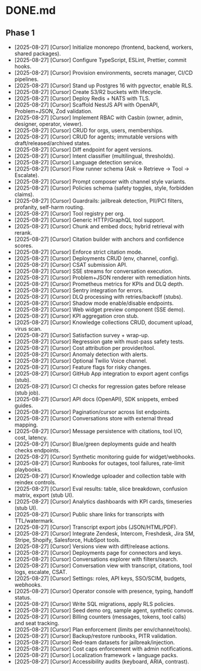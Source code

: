 # DONE.md

## Phase 1
- [2025-08-27] [Cursor] Initialize monorepo (frontend, backend, workers, shared packages).
- [2025-08-27] [Cursor] Configure TypeScript, ESLint, Prettier, commit hooks.
- [2025-08-27] [Cursor] Provision environments, secrets manager, CI/CD pipelines.
- [2025-08-27] [Cursor] Stand up Postgres 16 with pgvector, enable RLS.
- [2025-08-27] [Cursor] Create S3/R2 buckets with lifecycle.
- [2025-08-27] [Cursor] Deploy Redis + NATS with TLS.
- [2025-08-27] [Cursor] Scaffold NestJS API with OpenAPI, Problem+JSON, Zod validation.
- [2025-08-27] [Cursor] Implement RBAC with Casbin (owner, admin, designer, operator, viewer).
- [2025-08-27] [Cursor] CRUD for orgs, users, memberships.
- [2025-08-27] [Cursor] CRUD for agents; immutable versions with draft/released/archived states.
- [2025-08-27] [Cursor] Diff endpoint for agent versions.
- [2025-08-27] [Cursor] Intent classifier (multilingual, thresholds).
- [2025-08-27] [Cursor] Language detection service.
- [2025-08-27] [Cursor] Flow runner schema (Ask → Retrieve → Tool → Escalate).
- [2025-08-27] [Cursor] Prompt composer with channel style variants.
- [2025-08-27] [Cursor] Policies schema (safety toggles, style, forbidden claims).
- [2025-08-27] [Cursor] Guardrails: jailbreak detection, PII/PCI filters, profanity, self-harm routing.
- [2025-08-27] [Cursor] Tool registry per org.
- [2025-08-27] [Cursor] Generic HTTP/GraphQL tool support.
- [2025-08-27] [Cursor] Chunk and embed docs; hybrid retrieval with rerank.
- [2025-08-27] [Cursor] Citation builder with anchors and confidence scores.
- [2025-08-27] [Cursor] Enforce strict citation mode.
- [2025-08-27] [Cursor] Deployments CRUD (env, channel, config).
- [2025-08-27] [Cursor] CSAT submission API.
- [2025-08-27] [Cursor] SSE streams for conversation execution.
- [2025-08-27] [Cursor] Problem+JSON renderer with remediation hints.
- [2025-08-27] [Cursor] Prometheus metrics for KPIs and DLQ depth.
- [2025-08-27] [Cursor] Sentry integration for errors.
- [2025-08-27] [Cursor] DLQ processing with retries/backoff (stubs).
- [2025-08-27] [Cursor] Shadow mode enable/disable endpoints.
- [2025-08-27] [Cursor] Web widget preview component (SSE demo).
- [2025-08-27] [Cursor] KPI aggregation cron stub.
- [2025-08-27] [Cursor] Knowledge collections CRUD, document upload, virus scan.
- [2025-08-27] [Cursor] Satisfaction survey + wrap-up.
- [2025-08-27] [Cursor] Regression gate with must-pass safety tests.
- [2025-08-27] [Cursor] Cost attribution per provider/tool.
- [2025-08-27] [Cursor] Anomaly detection with alerts.
- [2025-08-27] [Cursor] Optional Twilio Voice channel.
- [2025-08-27] [Cursor] Feature flags for risky changes.
- [2025-08-27] [Cursor] GitHub App integration to export agent configs (stub).
- [2025-08-27] [Cursor] CI checks for regression gates before release (stub job).
- [2025-08-27] [Cursor] API docs (OpenAPI), SDK snippets, embed guides.
- [2025-08-27] [Cursor] Pagination/cursor across list endpoints.
- [2025-08-27] [Cursor] Conversations store with external thread mapping.
- [2025-08-27] [Cursor] Message persistence with citations, tool I/O, cost, latency.
- [2025-08-27] [Cursor] Blue/green deployments guide and health checks endpoints.
- [2025-08-27] [Cursor] Synthetic monitoring guide for widget/webhooks.
- [2025-08-27] [Cursor] Runbooks for outages, tool failures, rate-limit playbooks.
- [2025-08-27] [Cursor] Knowledge uploader and collection table with reindex controls.
- [2025-08-27] [Cursor] Eval results: table, slice breakdown, confusion matrix, export (stub UI).
- [2025-08-27] [Cursor] Analytics dashboards with KPI cards, timeseries (stub UI).
- [2025-08-27] [Cursor] Public share links for transcripts with TTL/watermark.
- [2025-08-27] [Cursor] Transcript export jobs (JSON/HTML/PDF).
- [2025-08-27] [Cursor] Integrate Zendesk, Intercom, Freshdesk, Jira SM, Stripe, Shopify, Salesforce, HubSpot tools.
- [2025-08-27] [Cursor] Versions view with diff/release actions.
- [2025-08-27] [Cursor] Deployments page for connectors and keys.
- [2025-08-27] [Cursor] Conversations explorer with filters/search.
- [2025-08-27] [Cursor] Conversation view with transcript, citations, tool logs, escalate, CSAT.
- [2025-08-27] [Cursor] Settings: roles, API keys, SSO/SCIM, budgets, webhooks.
- [2025-08-27] [Cursor] Operator console with presence, typing, handoff status.
- [2025-08-27] [Cursor] Write SQL migrations, apply RLS policies.
- [2025-08-27] [Cursor] Seed demo org, sample agent, synthetic convos.
- [2025-08-27] [Cursor] Billing counters (messages, tokens, tool calls) and seat tracking.
- [2025-08-27] [Cursor] Plan enforcement (limits per env/channel/tools).
- [2025-08-27] [Cursor] Backup/restore runbooks, PITR validation.
- [2025-08-27] [Cursor] Red-team datasets for jailbreak/injection.
- [2025-08-27] [Cursor] Cost caps enforcement with admin notifications.
- [2025-08-27] [Cursor] Localization framework + language packs.
- [2025-08-27] [Cursor] Accessibility audits (keyboard, ARIA, contrast).
